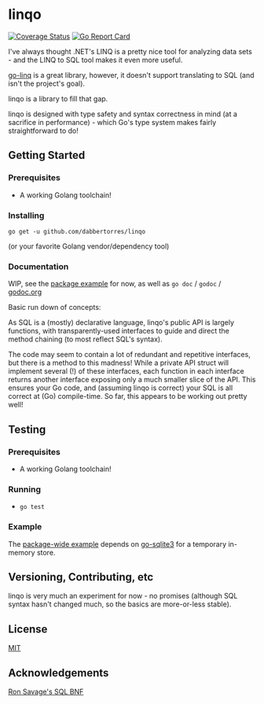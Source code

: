 # linqo

[![Coverage Status](https://coveralls.io/repos/github/dabbertorres/linqo/badge.svg?branch=master)](https://coveralls.io/github/dabbertorres/linqo?branch=master)
[![Go Report Card](https://goreportcard.com/badge/github.com/dabbertorres/linqo)](https://goreportcard.com/report/github.com/dabbertorres/linqo)

I've always thought .NET's LINQ is a pretty nice tool for analyzing data sets - and the LINQ to SQL tool makes it even more useful.

[go-linq](https://github.com/ahmetb/go-linq) is a great library, however, it doesn't support translating to SQL (and isn't the project's goal).

linqo is a library to fill that gap.

linqo is designed with type safety and syntax correctness in mind (at a sacrifice in performance) - which Go's type system makes fairly straightforward to do!

## Getting Started
### Prerequisites
* A working Golang toolchain!

### Installing
```go get -u github.com/dabbertorres/linqo```

(or your favorite Golang vendor/dependency tool)

### Documentation
WIP, see the [package example](linqo_test.go) for now, as well as `go doc` / `godoc` / [godoc.org](godoc.org/github.com/dabbertorres/linqo)

Basic run down of concepts:

As SQL is a (mostly) declarative language, linqo's public API is largely functions, with transparently-used interfaces to guide and direct the method chaining (to most reflect SQL's syntax).

The code may seem to contain a lot of redundant and repetitive interfaces, but there is a method to this madness! While a private API struct will implement several (!) of these interfaces, each function in each interface returns another interface exposing only a much smaller slice of the API. This ensures your Go code, and (assuming linqo is correct) your SQL is all correct at (Go) compile-time. So far, this appears to be working out pretty well!

## Testing
### Prerequisites
* A working Golang toolchain!
### Running
* `go test`
### Example
The [package-wide example](linqo_test.go) depends on [go-sqlite3](github.com/mattn/go-sqlite3) for a temporary in-memory store.

## Versioning, Contributing, etc
linqo is very much an experiment for now - no promises (although SQL syntax hasn't changed much, so the basics are more-or-less stable).

## License
[MIT](LICENSE.md)

## Acknowledgements
[Ron Savage's SQL BNF](https://github.com/ronsavage/SQL)
